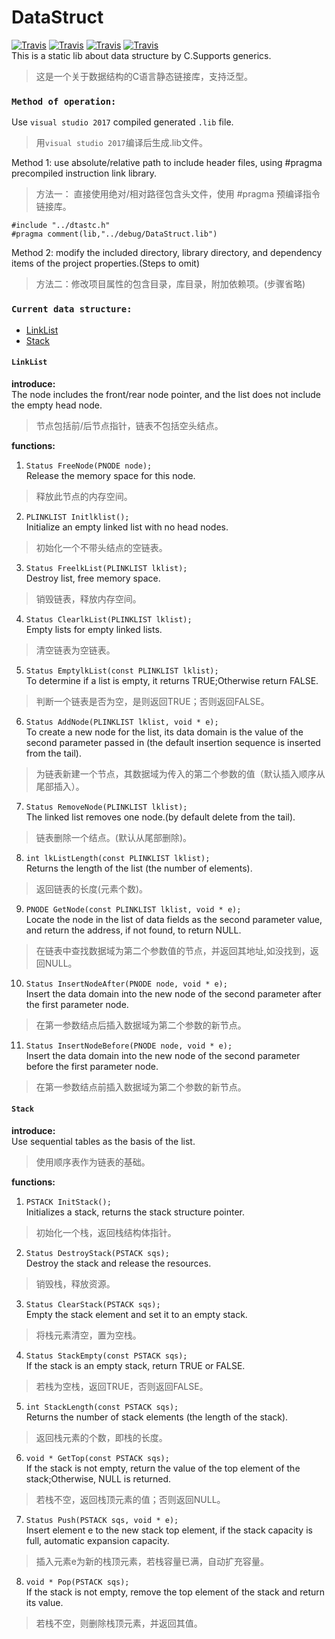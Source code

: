 # DataStruct
[![Travis](https://img.shields.io/badge/Language-C-lightgrey.svg)]()
[![Travis](https://img.shields.io/badge/Project%20type-Static%20lib-orange.svg)]()
[![Travis](https://img.shields.io/travis/rust-lang/rust.svg)]()
[![Travis](https://img.shields.io/badge/Current%20state-building-yellow.svg)]()  
This is a static lib about data structure by C.Supports generics.  
> 这是一个关于数据结构的C语言静态链接库，支持泛型。  
  
### `Method of operation:`  
Use ` visual studio 2017 ` compiled generated `.lib` file.  
> 用`visual studio 2017`编译后生成.lib文件。  

Method 1: use absolute/relative path to include header files, using #pragma precompiled instruction link library.  
> 方法一： 直接使用绝对/相对路径包含头文件，使用 #pragma 预编译指令链接库。    

`#include "../dtastc.h"`  
`#pragma comment(lib,"../debug/DataStruct.lib")`  
  
Method 2: modify the included directory, library directory, and dependency items of the project properties.(Steps to omit)  
> 方法二：修改项目属性的包含目录，库目录，附加依赖项。(步骤省略)  
   
### `Current data structure:`  
* [LinkList](https://github.com/Joezeo/DataStruct/blob/master/README.md#linklist)  
* [Stack](https://github.com/Joezeo/DataStruct#stack)  
  
  
#### `LinkList`  
**introduce:**  
The node includes the front/rear node pointer, and the list does not include the empty head node.  
> 节点包括前/后节点指针，链表不包括空头结点。  
  
**functions:**  
1. `Status FreeNode(PNODE node);`  
Release the memory space for this node.  
> 释放此节点的内存空间。  
  
2. `PLINKLIST Initlklist();`  
Initialize an empty linked list with no head nodes.  
> 初始化一个不带头结点的空链表。  
  
3. `Status FreelkList(PLINKLIST lklist);`  
Destroy list, free memory space.  
> 销毁链表，释放内存空间。  
  
4. `Status ClearlkList(PLINKLIST lklist);`  
Empty lists for empty linked lists.  
> 清空链表为空链表。  
  
5. `Status EmptylkList(const PLINKLIST lklist);`  
To determine if a list is empty, it returns TRUE;Otherwise return FALSE.  
> 判断一个链表是否为空，是则返回TRUE；否则返回FALSE。  
  
6. `Status AddNode(PLINKLIST lklist, void * e);`  
To create a new node for the list, its data domain is the value of the second parameter passed in (the default insertion sequence is inserted from the tail).   
> 为链表新建一个节点，其数据域为传入的第二个参数的值（默认插入顺序从尾部插入）。   
   
7. `Status RemoveNode(PLINKLIST lklist);`   
The linked list removes one node.(by default delete from the tail).  
> 链表删除一个结点。(默认从尾部删除)。  
  
8. `int lkListLength(const PLINKLIST lklist);`  
Returns the length of the list (the number of elements).  
> 返回链表的长度(元素个数)。  
  
9. `PNODE GetNode(const PLINKLIST lklist, void * e);`  
Locate the node in the list of data fields as the second parameter value, and return the address, if not found, to return NULL.  
> 在链表中查找数据域为第二个参数值的节点，并返回其地址,如没找到，返回NULL。  
  
10. `Status InsertNodeAfter(PNODE node, void * e);`  
Insert the data domain into the new node of the second parameter after the first parameter node.  
> 在第一参数结点后插入数据域为第二个参数的新节点。  
  
11. `Status InsertNodeBefore(PNODE node, void * e);`  
Insert the data domain into the new node of the second parameter before the first parameter node.   
> 在第一参数结点前插入数据域为第二个参数的新节点。  

  
#### `Stack`  
**introduce:**  
Use sequential tables as the basis of the list.  
> 使用顺序表作为链表的基础。  
  
**functions:**  
1. `PSTACK InitStack();`  
Initializes a stack, returns the stack structure pointer.  
> 初始化一个栈，返回栈结构体指针。     
  
  
2. `Status DestroyStack(PSTACK sqs);`  
Destroy the stack and release the resources.  
> 销毁栈，释放资源。  
  
  
3. `Status ClearStack(PSTACK sqs);`  
Empty the stack element and set it to an empty stack.  
> 将栈元素清空，置为空栈。  
  
  
4. `Status StackEmpty(const PSTACK sqs);`  
If the stack is an empty stack, return TRUE or FALSE.  
> 若栈为空栈，返回TRUE，否则返回FALSE。  
  
  
5. `int StackLength(const PSTACK sqs);`  
Returns the number of stack elements (the length of the stack).   
> 返回栈元素的个数，即栈的长度。  
  
  
6. `void * GetTop(const PSTACK sqs);`  
If the stack is not empty, return the value of the top element of the stack;Otherwise, NULL is returned.   
> 若栈不空，返回栈顶元素的值；否则返回NULL。  
  
  
7. `Status Push(PSTACK sqs, void * e);`  
Insert element e to the new stack top element, if the stack capacity is full, automatic expansion capacity.   
> 插入元素e为新的栈顶元素，若栈容量已满，自动扩充容量。  
  
  
8. `void * Pop(PSTACK sqs);`  
If the stack is not empty, remove the top element of the stack and return its value.   
> 若栈不空，则删除栈顶元素，并返回其值。  
  
  


 

